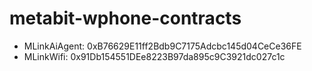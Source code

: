 # metabit-wphone-contracts
* MLinkAiAgent: 0xB76629E11ff2Bdb9C7175Adcbc145d04CeCe36FE
* MLinkWifi: 0x91Db154551DEe8223B97da895c9C3921dc027c1c